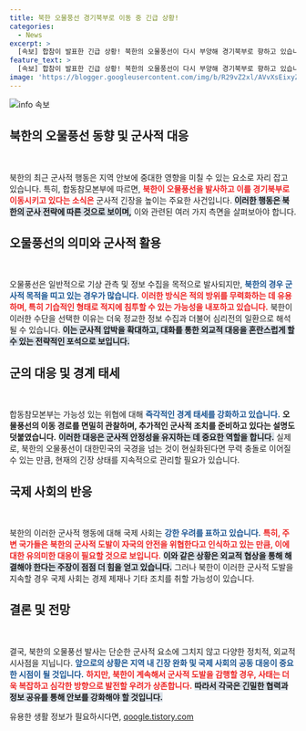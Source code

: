```yaml
---
title: 북한 오물풍선 경기북부로 이동 중 긴급 상황!
categories:
  - News
excerpt: >
  [속보] 합참이 발표한 긴급 상황! 북한의 오물풍선이 다시 부양해 경기북부로 향하고 있습니다. 이 사건의 이면은 무엇일까요? 자세한 내용을 확인하세요!
feature_text: >
  [속보] 합참이 발표한 긴급 상황! 북한의 오물풍선이 다시 부양해 경기북부로 향하고 있습니다. 이 사건의 이면은 무엇일까요? 자세한 내용을 확인하세요!
image: 'https://blogger.googleusercontent.com/img/b/R29vZ2xl/AVvXsEixyZcFfHzMRdzZMjFBmAUKJYCLCGyLL1o632UiGVXcaFdKo_bkvkuCioo0uUKlGfBVcT3P84aROyZIXSBEx3Aw5nCQ3pTgDom1WDC4m8eifvWiAmWEEVb4x6G_l8C0QH225ldMjyaFvpxGEBGNO37VmDTDMHGhJPq73UglMfDca1-0aw/s1600/blogspot.png'
---
```


<p><img src="https://blogger.googleusercontent.com/img/b/R29vZ2xl/AVvXsEixyZcFfHzMRdzZMjFBmAUKJYCLCGyLL1o632UiGVXcaFdKo_bkvkuCioo0uUKlGfBVcT3P84aROyZIXSBEx3Aw5nCQ3pTgDom1WDC4m8eifvWiAmWEEVb4x6G_l8C0QH225ldMjyaFvpxGEBGNO37VmDTDMHGhJPq73UglMfDca1-0aw/s1600/blogspot.png" alt="info 속보" /></p>

<h2 data-ke-size="size26">북한의 오물풍선 동향 및 군사적 대응</h2>

<p data-ke-size="size16">&nbsp;</p>

<p>북한의 최근 군사적 행동은 지역 안보에 중대한 영향을 미칠 수 있는 요소로 자리 잡고 있습니다. 특히, 합동참모본부에 따르면, <b><span style="color: #ee2323;">북한이 오물풍선을 발사하고 이를 경기북부로 이동시키고 있다는 소식은</span></b> 군사적 긴장을 높이는 주요한 사건입니다. <b><span style="background-color: #21538527;">이러한 행동은 북한의 군사 전략에 따른 것으로 보이며,</span></b> 이와 관련된 여러 가지 측면을 살펴보아야 합니다.</p>

<h2 data-ke-size="size26">오물풍선의 의미와 군사적 활용</h2>

<p data-ke-size="size16">&nbsp;</p>

<p>오물풍선은 일반적으로 기상 관측 및 정보 수집을 목적으로 발사되지만, <b><span style="color: #1a5490;">북한의 경우 군사적 목적을 띠고 있는 경우가 많습니다.</span></b> <b><span style="color: #ee2323;">이러한 방식은 적의 방위를 무력화하는 데 유용하며, 특히 기습적인 형태로 적지에 침투할 수 있는 가능성을 내포하고 있습니다.</span></b> 북한이 이러한 수단을 선택한 이유는 더욱 정교한 정보 수집과 더불어 심리전의 일환으로 해석될 수 있습니다. <b><span style="background-color: #21538527;">이는 군사적 압박을 확대하고, 대화를 통한 외교적 대응을 혼란스럽게 할 수 있는 전략적인 포석으로 보입니다.</span></b></p>

<h2 data-ke-size="size26">군의 대응 및 경계 태세</h2>

<p data-ke-size="size16">&nbsp;</p>

<p>합동참모본부는 가능성 있는 위협에 대해 <b><span style="color: #1a5490;">즉각적인 경계 태세를 강화하고 있습니다.</span></b> <b><span style="ee2323;">오물풍선의 이동 경로를 면밀히 관찰하며, 추가적인 군사적 조치를 준비하고 있다는 설명도 덧붙였습니다.</span></b> <b><span style="background-color: #21538527;">이러한 대응은 군사적 안정성을 유지하는 데 중요한 역할을 합니다.</span></b> 실제로, 북한의 오물풍선이 대한민국의 국경을 넘는 것이 현실화된다면 무력 충돌로 이어질 수 있는 만큼, 현재의 긴장 상태를 지속적으로 관리할 필요가 있습니다.</p>

<h2 data-ke-size="size26">국제 사회의 반응</h2>

<p data-ke-size="size16">&nbsp;</p>

<p>북한의 이러한 군사적 행동에 대해 국제 사회는 <b><span style="color: #1a5490;">강한 우려를 표하고 있습니다.</span></b> <b><span style="color: #ee2323;">특히, 주변 국가들은 북한의 군사적 도발이 자국의 안전을 위협한다고 인식하고 있는 만큼, 이에 대한 유의미한 대응이 필요할 것으로 보입니다.</span></b> <b><span style="background-color: #21538527;">이와 같은 상황은 외교적 협상을 통해 해결해야 한다는 주장이 점점 더 힘을 얻고 있습니다.</span></b> 그러나 북한이 이러한 군사적 도발을 지속할 경우 국제 사회는 경제 제재나 기타 조치를 취할 가능성이 있습니다.</p>

<h2 data-ke-size="size26">결론 및 전망</h2>

<p data-ke-size="size16">&nbsp;</p>

<p>결국, 북한의 오물풍선 발사는 단순한 군사적 요소에 그치지 않고 다양한 정치적, 외교적 시사점을 지닙니다. <b><span style="color: #1a5490;">앞으로의 상황은 지역 내 긴장 완화 및 국제 사회의 공동 대응이 중요한 시점이 될 것입니다.</span></b> <b><span style="color: #ee2323;">하지만, 북한이 계속해서 군사적 도발을 감행할 경우, 사태는 더욱 복잡하고 심각한 방향으로 발전할 우려가 상존합니다.</span></b> <b><span style="background-color: #21538527;">따라서 각국은 긴밀한 협력과 정보 공유를 통해 안보를 강화해야 할 것입니다.</span></b></p>

<p data-ke-size="size16"></p>
유용한 생활 정보가 필요하시다면, <a href="https://qoogle.tistory.com" rel="dofollow">qoogle.tistory.com</a>


